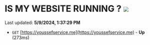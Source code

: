 # IS MY WEBSITE RUNNING ? [![](https://img.shields.io/static/v1?label=Sponsor&message=%E2%9D%A4&logo=GitHub&color=%23fe8e86)](https://github.com/sponsors/<username>)

Last updated: **5/9/2024, 1:37:29 PM**

- `GET` [https://youssefservice.me](https://youssefservice.me) - **Up** (273ms)
